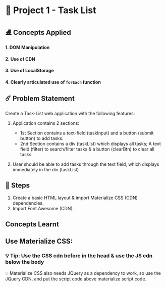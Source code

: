 # 🏓 Project 1 - Task List

## ⛸ Concepts Applied

#### 1. DOM Manipulation

#### 2. Use of CDN

#### 3. Use of LocalStorage

#### 4. Clearly articulated use of `forEach` function

## ☄️ Problem Statement

Create a Task-List web application with the following features:

1. Application contains 2 sections:

   - 1st Section contains a text-field (taskInput) and a button (submit button) to add tasks.
   - 2nd Section contains a div (taskList) which displays all tasks; A text field (filter) to search/filter tasks & a button (clearBtn) to clear all tasks.

2. User should be able to add tasks through the text field, which displays immediately in the div (taskList)

## 🌮 Steps

1. Create a basic HTML layout & import Materialize CSS (CDN) dependencies.
2. Import Font Awesome (CDN).

## Concepts Learnt

## Use Materialize CSS:

### 💡 Tip: Use the CSS cdn before in the head & use the JS cdn below the body

💡 Materialize CSS also needs JQuery as a dependency to work, so use the JQuery CDN, and put the script code above materialize script code.
